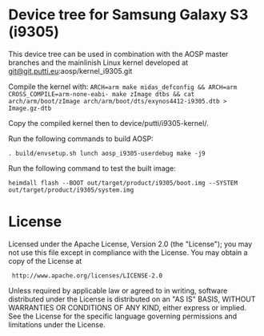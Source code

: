 # Device tree for Samsung Galaxy S3 (i9305)

This device tree can be used in combination with the AOSP master
branches and the mainlinish Linux kernel developed at
git@git.putti.eu:aosp/kernel_i9305.git

Compile the kernel with: `ARCH=arm make midas_defconfig && ARCH=arm CROSS_COMPILE=arm-none-eabi- make zImage dtbs && cat arch/arm/boot/zImage arch/arm/boot/dts/exynos4412-i9305.dtb > Image.gz-dtb`

Copy the compiled kernel then to device/putti/i9305-kernel/.

Run the following commands to build AOSP:

`
. build/envsetup.sh
lunch aosp_i9305-userdebug
make -j9
`

Run the following command to test the built image:

`heimdall flash --BOOT out/target/product/i9305/boot.img --SYSTEM out/target/product/i9305/system.img`

# License

Licensed under the Apache License, Version 2.0 (the "License");
you may not use this file except in compliance with the License.
You may obtain a copy of the License at

     http://www.apache.org/licenses/LICENSE-2.0

Unless required by applicable law or agreed to in writing, software
distributed under the License is distributed on an "AS IS" BASIS,
WITHOUT WARRANTIES OR CONDITIONS OF ANY KIND, either express or implied.
See the License for the specific language governing permissions and
limitations under the License.

